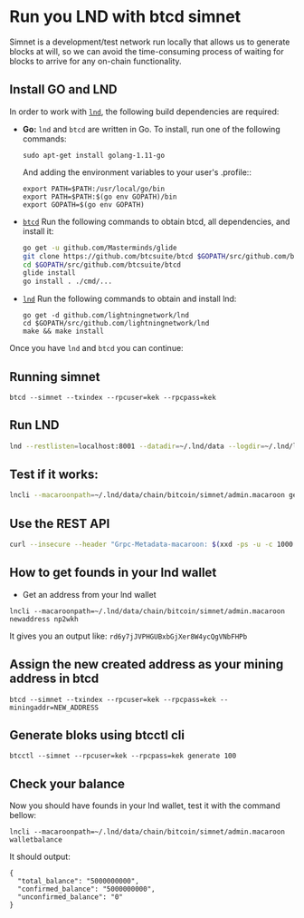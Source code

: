 # Run you LND with btcd simnet

Simnet is a development/test network run locally that allows us to generate blocks at will, so we can avoid the time-consuming process of waiting for blocks to arrive for any on-chain functionality.

## Install GO and LND

In order to work with [`lnd`](https://github.com/lightningnetwork/lnd), the following build dependencies are required:

- **Go:** `lnd` and `btcd` are written in Go. To install, run one of the following commands:

  ```
  sudo apt-get install golang-1.11-go
  ```

  And adding the environment variables to your user's .profile::

  ```
  export PATH=$PATH:/usr/local/go/bin
  export PATH=$PATH:$(go env GOPATH)/bin
  export GOPATH=$(go env GOPATH)
  ```

- [`btcd`](https://github.com/btcsuite/btcd)
  Run the following commands to obtain btcd, all dependencies, and install it:

  ```bash
  go get -u github.com/Masterminds/glide
  git clone https://github.com/btcsuite/btcd $GOPATH/src/github.com/btcsuite/btcd
  cd $GOPATH/src/github.com/btcsuite/btcd
  glide install
  go install . ./cmd/...
  ```

- [`lnd`](https://github.com/lightningnetwork/lnd)
  Run the following commands to obtain and install lnd:

  ```
  go get -d github.com/lightningnetwork/lnd
  cd $GOPATH/src/github.com/lightningnetwork/lnd
  make && make install
  ```

Once you have `lnd` and `btcd` you can continue:

## Running simnet

```
btcd --simnet --txindex --rpcuser=kek --rpcpass=kek
```

## Run LND

```bash
lnd --restlisten=localhost:8001 --datadir=~/.lnd/data --logdir=~/.lnd/log --debuglevel=info --bitcoin.simnet --bitcoin.active --bitcoin.node=btcd --btcd.rpcuser=kek --btcd.rpcpass=kek
```

## Test if it works:

```bash
lncli --macaroonpath=~/.lnd/data/chain/bitcoin/simnet/admin.macaroon getinfo
```

## Use the REST API

```bash
curl --insecure --header "Grpc-Metadata-macaroon: $(xxd -ps -u -c 1000  ~/.lnd/data/chain/bitcoin/simnet/admin.macaroon)" https://localhost:8001/v1/getinfo
```

## How to get founds in your lnd wallet

- Get an address from your lnd wallet

```
lncli --macaroonpath=~/.lnd/data/chain/bitcoin/simnet/admin.macaroon newaddress np2wkh
```

It gives you an output like: `rd6y7jJVPHGUBxbGjXer8W4ycQgVNbFHPb`

## Assign the new created address as your mining address in btcd

```
btcd --simnet --txindex --rpcuser=kek --rpcpass=kek --miningaddr=NEW_ADDRESS
```

## Generate bloks using btcctl cli

```
btcctl --simnet --rpcuser=kek --rpcpass=kek generate 100
```

## Check your balance

Now you should have founds in your lnd wallet, test it with the command bellow:

```
lncli --macaroonpath=~/.lnd/data/chain/bitcoin/simnet/admin.macaroon walletbalance
```

It should output:

```
{
  "total_balance": "5000000000",
  "confirmed_balance": "5000000000",
  "unconfirmed_balance": "0"
}
```
